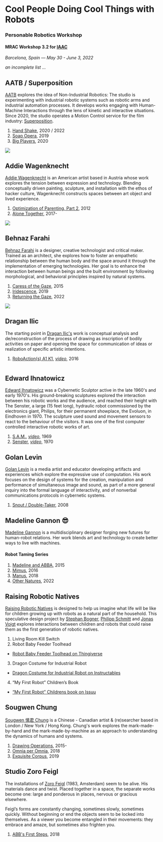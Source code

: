 # Cool People Doing Cool Things with Robots
### Personable Robotics Workshop
#### MRAC Workshop 3.2 for [IAAC](https://iaac.net)
_Barcelona, Spain — May 30 - June 3, 2022_

_an incomplete list ..._

## AATB / Superposition

[AATB](https://www.aatb.ch/) explores the idea of Non-Industrial Robotics: The studio is experimenting with industrial robotic systems such as robotic arms and industrial automation processes. It develops works engaging with Human-Machine Interactions through the lens of kinetic and interactive situations. Since 2020, the studio operates a Motion Control service for the film industry: [Superposition](https://www.superposition.ch/).

1. [Hand Shake](https://www.aatb.ch/exhibitions/handshake/), 2020 / 2022
2. [Soap Opera](https://www.aatb.ch/exhibitions/soap-opera-va-dundee-gbr-2019/), 2019
3. [Big Players](https://www.aatb.ch/exhibitions/big-players/), 2020

![](https://www.aatb.ch/wp-content/uploads/2020/08/AATB-handshake-00-Lowres-1200x800.jpg)

## Addie Wagenknecht

[Addie Wagenknecht](https://www.placesiveneverbeen.com/) is an American artist based in Austria whose work explores the tension between expression and technology. Blending conceptually driven painting, sculpture, and installation with the ethos of hacker culture, Wagenknecht constructs spaces between art object and lived experience.

1. [Optimization of Parenting, Part 2](https://www.placesiveneverbeen.com/works/optimization-of-parenting-part-2), 2012
2. [Alone Together](https://www.placesiveneverbeen.com/works/alone-together), 2017-

![](https://static.wixstatic.com/media/7066dc_781966c506fc4c8880d0a3d0c9d1e55d~mv2_d_3465_2310_s_2.jpg/v1/fill/w_1620,h_1080,al_c,q_85,usm_0.66_1.00_0.01,enc_auto/7066dc_781966c506fc4c8880d0a3d0c9d1e55d~mv2_d_3465_2310_s_2.jpg)

## Behnaz Farahi

[Behnaz Farahi](https://behnazfarahi.com/) is a designer, creative technologist and critical maker. Trained as an architect, she explores how to foster an empathetic relationship between the human body and the space around it through the implementation of emerging technologies. Her goal is to enhance the interaction between human beings and the built environment by following morphological, and behavioral principles inspired by natural systems.

1. [Caress of the Gaze](https://behnazfarahi.com//caress-of-the-gaze/), 2015
2. [Iridescence](https://behnazfarahi.com/Iridescence/), 2019
3. [Returning the Gaze](https://behnazfarahi.com/returning-the-gaze/), 2022

![](https://behnazfarahi.com/Iridescence/1.jpg)

## Dragan Ilic

The starting point in [Dragan Ilic's](https://www.draganilic.org/) work is conceptual analysis and de/reconstruction of the process of drawing as inscription of bodily activities on paper and opening the space for communication of ideas or realization of specific artistic intentions.

1. [RoboAction(s) A1 K1](https://www.draganilic.org/work/2016/), _[video](https://youtu.be/-y68WLvSBts)_, 2016

![]()


## Edward Ihnatowicz
[Edward Ihnatowicz](https://www.senster.com/ihnatowicz/) was a Cybernetic Sculptor active in the late 1960's and early 1970's. His ground-breaking sculptures explored the interaction between his robotic works and the audience, and reached their height with The Senster, a large (15 feet long), hydraulic robot commissioned by the electronics giant, Philips, for their permanent showplace, the Evoluon, in Eindhoven in 1970. The sculpture used sound and movement sensors to react to the behaviour of the visitors. It was one of the first computer controlled interactive robotic works of art.

1. [S.A.M.](http://www.senster.com/ihnatowicz/SAM/index.htm), _[video](https://youtu.be/8b52qpyV__g)_, 1969
2. [Senster](http://www.senster.com/ihnatowicz/senster/index.htm), _[video](https://youtu.be/wY85GrYGnyw)_, 1970


## Golan Levin

[Golan Levin](http://flong.com/archive/index.html) is a media artist and educator developing artifacts and experiences which explore the expressive use of computation. His work focuses on the design of systems for the creation, manipulation and performance of simultaneous image and sound, as part of a more general inquiry into the formal language of interactivity, and of nonverbal communications protocols in cybernetic systems.

1. [Snout / Double-Taker](http://flong.com/archive/projects/snout/index.html), 2008

## Madeline Gannon :sunglasses:

[Madeline Gannon](https://atonaton.com/) is a multidisciplinary designer forging new futures for human-robot relations. Her work blends art and technology to create better ways to live with machines.

#### Robot Taming Series
1. [Madeline and ABBA](https://atonaton.com/quipt), 2015
2. [Mimus](https://atonaton.com/manus), 2016
3. [Manus](https://atonaton.com/manus), 2018
4. [Other Natures](https://atonaton.com/other-natures), 2022

## Raising Robotic Natives

[Raising Robotic Natives](https://philippschmitt.com/archive/2018/work/robotic-natives.html) is designed to help us imagine what life will be like for children growing up with robots as a natural part of the household. This speculative design project by [Stephan Bogner](), [Philipp Schmitt](https://philippschmitt.com/archive/2018/work/robotic-natives.html) and [Jonas Voigt](https://jonas-voigt.com/Robotic-Natives) explores interactions between children and robots that could raise them as the first generation of robotic natives.

1. Living Room Kill Switch
2. Robot Baby Feeder Toolhead

  - [Robot Baby Feeder Toolhead on Thingiverse](http://www.thingiverse.com/thing:1278010)
  
3. Dragon Costume for Industrial Robot

  - [Dragon Costume for Industrial Robot on Instructables](http://www.instructables.com/id/Dragon-Costume-for-Industrial-Robot/)

4. “My First Robot” Children’s Book

  - [“My First Robot” Childrens book on Issuu](https://issuu.com/roboticnative/docs/my_first_robot)


## Sougwen Chung

[Sougwen 愫君 Chung](https://sougwen.com) is a Chinese - Canadian artist & (re)searcher based in London / New York / Hong Kong. Chung's work explores the mark-made-by-hand and the mark-made-by-machine as an approach to understanding the dynamics of humans and systems.

1. [Drawing Operations](https://sougwen.com/project/drawing-operations), 2015-
2. [Omnia per Omnia](https://sougwen.com/project/omniaperomnia), 2018
3. [Exquisite Corpus](https://sougwen.com/project/exquisite-corpus), 2019

## Studio Zoro Feigl

The installations of [Zoro Feigl](https://www.zorofeigl.nl/) (1983, Amsterdam) seem to be alive. His materials dance and twist. Placed together in a space, the separate works become one: large and ponderous in places, nervous or gracious elsewhere.

Feigl’s forms are constantly changing, sometimes slowly, sometimes quickly. Without beginning or end the objects seem to be locked into themselves. As a viewer you become entangled in their movements: they embrace and amaze, but sometimes also frighten you.

1. [ABB's First Steps](https://www.zorofeigl.nl/abb/), 2018

